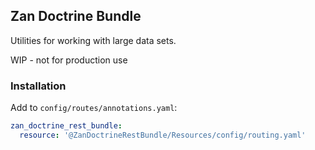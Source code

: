 ## Zan Doctrine Bundle

Utilities for working with large data sets.

WIP - not for production use

### Installation

Add to `config/routes/annotations.yaml`:

```yaml
zan_doctrine_rest_bundle:
  resource: '@ZanDoctrineRestBundle/Resources/config/routing.yaml'
```